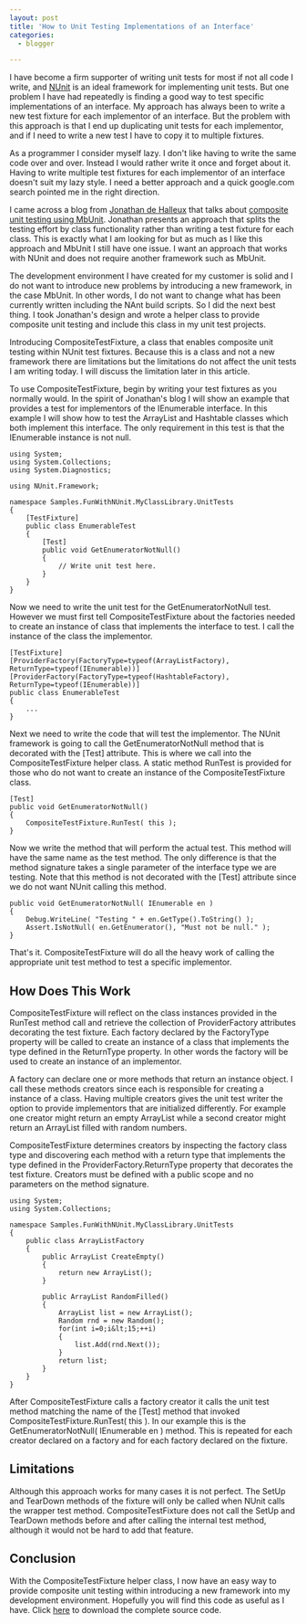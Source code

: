 ```yaml
---
layout: post
title: 'How to Unit Testing Implementations of an Interface'
categories:
  - blogger

---
```


I have become a firm supporter of writing unit tests for most if not all code I write, and [NUnit](http://www.nunit.org) is an ideal framework for implementing unit tests.  But one problem I have had repeatedly is finding a good way to test specific implementations of an interface.  My approach has always been to write a new test fixture for each implementor of an interface.  But the problem with this approach is that I end up duplicating unit tests for each implementor, and if I need to write a new test I have to copy it to multiple fixtures.

As a programmer I consider myself lazy.  I don't like having to write the same code over and over.  Instead I would rather write it once and forget about it.  Having to write multiple test fixtures for each implementor of an interface doesn't suit my lazy style.  I need a better approach and a quick google.com search pointed me in the right direction.

I came across a blog from [Jonathan de Halleux](http://blog.dotnetwiki.org/) that talks about [composite unit testing using MbUnit](http://blog.dotnetwiki.org/archive/2004/05/13/206.aspx).  Jonathan presents an approach that splits the testing effort by class functionality rather than writing a test fixture for each class.  This is exactly what I am looking for but as much as I like this approach and MbUnit I still have one issue.  I want an approach that works with NUnit and does not require another framework such as MbUnit.

The development environment I have created for my customer is solid and I do not want to introduce new problems by introducing a new framework, in the case MbUnit.  In other words, I do not want to change what has been currently written including the NAnt build scripts.  So I did the next best thing.  I took Jonathan's design and wrote a helper class to provide composite unit testing and include this class in my unit test projects.

Introducing CompositeTestFixture, a class that enables composite unit testing within NUnit test fixtures.  Because this is a class and not a new framework there are limitations but the limitations do not affect the unit tests I am writing today.  I will discuss the limitation later in this article.

To use CompositeTestFixture, begin by writing your test fixtures as you normally would.  In the spirit of Jonathan's blog I will show an example that provides a test for implementors of the IEnumerable interface.  In this example I will show how to test the ArrayList and Hashtable classes which both implement this interface.  The only requirement in this test is that the IEnumerable instance is not null.

    using System;
    using System.Collections;
    using System.Diagnostics;

    using NUnit.Framework;

    namespace Samples.FunWithNUnit.MyClassLibrary.UnitTests
    {
        [TestFixture]
        public class EnumerableTest
        {
            [Test]
            public void GetEnumeratorNotNull()
            {
                // Write unit test here.
            }
        }
    }

Now we need to write the unit test for the GetEnumeratorNotNull test.  However we must first tell CompositeTestFixture about the factories needed to create an instance of class that implements the interface to test.  I call the instance of the class the implementor.

    [TestFixture]
    [ProviderFactory(FactoryType=typeof(ArrayListFactory),
    ReturnType=typeof(IEnumerable))]
    [ProviderFactory(FactoryType=typeof(HashtableFactory),
    ReturnType=typeof(IEnumerable))]
    public class EnumerableTest
    {
        ...
    }

Next we need to write the code that will test the implementor.  The NUnit framework is going to call the GetEnumeratorNotNull method that is decorated with the \[Test\] attribute.  This is where we call into the CompositeTestFixture helper class.  A static method RunTest is provided for those who do not want to create an instance of the CompositeTestFixture class.

    [Test]
    public void GetEnumeratorNotNull()
    {
        CompositeTestFixture.RunTest( this );
    }

Now we write the method that will perform the actual test.  This method will have the same name as the test method.  The only difference is that the method signature takes a single parameter of the interface type we are testing.  Note that this method is not decorated with the \[Test\] attribute since we do not want NUnit calling this method.

    public void GetEnumeratorNotNull( IEnumerable en )
    {
        Debug.WriteLine( "Testing " + en.GetType().ToString() );
        Assert.IsNotNull( en.GetEnumerator(), "Must not be null." );
    }

That's it.  CompositeTestFixture will do all the heavy work of calling the appropriate unit test method to test a specific implementor.

## How Does This Work

CompositeTestFixture will reflect on the class instances provided in the RunTest method call and retrieve the collection of ProviderFactory attributes decorating the test fixture.  Each factory declared by the FactoryType property will be called to create an instance of a class that implements the type defined in the ReturnType property.  In other words the factory will be used to create an instance of an implementor.

A factory can declare one or more methods that return an instance object.  I call these methods creators since each is responsible for creating a instance of a class.  Having multiple creators gives the unit test writer the option to provide implementors that are initialized differently.  For example one creator might return an empty ArrayList while a second creator might return an ArrayList filled with random numbers.

CompositeTestFixture determines creators by inspecting the factory class type and discovering each method with a return type that implements the type defined in the ProviderFactory.ReturnType property that decorates the test fixture.  Creators must be defined with a public scope and no parameters on the method signature.

    using System;
    using System.Collections;

    namespace Samples.FunWithNUnit.MyClassLibrary.UnitTests
    {
        public class ArrayListFactory
        {
            public ArrayList CreateEmpty()
            {
                return new ArrayList();
            }

            public ArrayList RandomFilled()
            {
                ArrayList list = new ArrayList();
                Random rnd = new Random();
                for(int i=0;i&lt;15;++i)
                {
                    list.Add(rnd.Next());
                }
                return list;
            }
        }
    }

After CompositeTestFixture calls a factory creator it calls the unit test method matching the name of the \[Test\] method that invoked CompositeTestFixture.RunTest( this ).  In our example this is the GetEnumeratorNotNull( IEnumerable en ) method.  This is repeated for each creator declared on a factory and for each factory declared on the fixture.

## Limitations

Although this approach works for many cases it is not perfect.  The SetUp and TearDown methods of the fixture will only be called when NUnit calls the wrapper test method.  CompositeTestFixture does not call the SetUp and TearDown methods before and after calling the internal test method, although it would not be hard to add that feature.

## Conclusion

With the CompositeTestFixture helper class, I now have an easy way to provide composite unit testing within introducing a new framework into my development environment.  Hopefully you will find this code as useful as I have.  Click [here](/downloads/CompositeTestFixture.zip) to download the complete source code.

